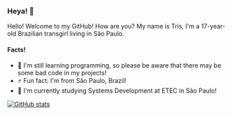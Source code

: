### Heya! 👋
Hello! Welcome to my GitHub! How are you?
My name is Tris, I'm a 17-year-old Brazilian transgirl living in São Paulo.

#### Facts!
- 🌱 I'm still learning programming, so please be aware that there may be some bad code in my projects!
- ⚡ Fun fact: I'm from São Paulo, Brazil!
- 📕 I'm currently studying Systems Development at ETEC in São Paulo!

[![GitHub stats](https://github-readme-stats.vercel.app/api?username=Triis0007&show_icons=true&theme=tokyonight)](https://github.com/Triis0007)
